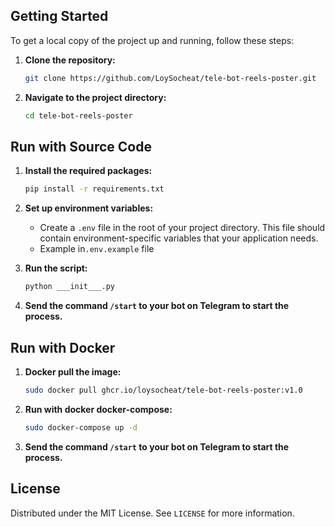 ## Getting Started

To get a local copy of the project up and running, follow these steps:


1. **Clone the repository:**
    
    ```bash
    git clone https://github.com/LoySocheat/tele-bot-reels-poster.git
    ```

2. **Navigate to the project directory:**

    ```bash
    cd tele-bot-reels-poster
    ```
## Run with Source Code

1. **Install the required packages:**

    ```bash
    pip install -r requirements.txt
    ```

2. **Set up environment variables:**

    - Create a `.env` file in the root of your project directory. This file should contain environment-specific variables that your application needs. 
    - Example in`.env.example` file

3. **Run the script:**

    ```bash
    python ___init___.py
    ```

4. **Send the command `/start` to your bot on Telegram to start the process.**

## Run with Docker

1. **Docker pull the image:**

    ```bash
    sudo docker pull ghcr.io/loysocheat/tele-bot-reels-poster:v1.0
    ```

2. **Run with docker docker-compose:**

    ```bash
    sudo docker-compose up -d
    ```

3. **Send the command `/start` to your bot on Telegram to start the process.**

## License
Distributed under the MIT License. See `LICENSE` for more information.
